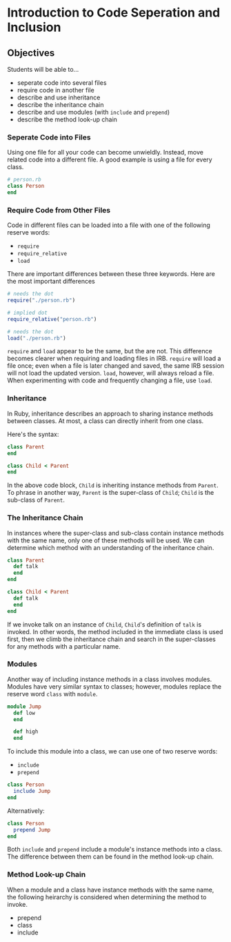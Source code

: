 # Introduction to Code Seperation and Inclusion

## Objectives
Students will be able to...

- seperate code into several files
- require code in another file 
- describe and use inheritance
- describe the inheritance chain
- describe and use modules (with `include` and `prepend`)
- describe the method look-up chain

### Seperate Code into Files

Using one file for all your code can become unwieldly. Instead, move related code into a different file. A good example is using a file for every class. 

```ruby
# person.rb 
class Person
end
```

### Require Code from Other Files

Code in different files can be loaded into a file with one of the following reserve words: 

- `require`
- `require_relative`
- `load`

There are important differences between these three keywords. Here are the most important differences

```ruby
# needs the dot
require("./person.rb")

# implied dot
require_relative("person.rb")

# needs the dot
load("./person.rb")
```

`require` and `load` appear to be the same, but the are not. This difference becomes clearer when requiring and loading files in IRB. `require` will load a file once; even when a file is later changed and saved, the same IRB session will not load the updated version. `load`, however, will always reload a file. When experimenting with code and frequently changing a file, use `load`. 

### Inheritance

In Ruby, inheritance describes an approach to sharing instance methods between classes. At most, a class can directly inherit from one class.

Here's the syntax: 

```ruby
class Parent
end

class Child < Parent
end
```

In the above code block, `Child` is inheriting instance methods from `Parent`. To phrase in another way, `Parent` is the super-class of `Child`; `Child` is the sub-class of `Parent`. 

### The Inheritance Chain
In instances where the super-class and sub-class contain instance methods with the same name, only one of these methods will be used. We can determine which method with an understanding of the inheritance chain. 

```ruby
class Parent
  def talk
  end
end

class Child < Parent
  def talk
  end
end
```

If we invoke talk on an instance of `Child`, `Child`'s definition of `talk` is invoked. In other words, the method included in the immediate class is used first, then we climb the inheritance chain and search in the super-classes for any methods with a particular name. 


### Modules
Another way of including instance methods in a class involves modules. Modules have very similar syntax to classes; however, modules replace the reserve word `class` with `module`. 

```ruby
module Jump
  def low
  end

  def high
  end
```

To include this module into a class, we can use one of two reserve words: 

- `include`
- `prepend`

```ruby
class Person
  include Jump
end
```
 
Alternatively: 

```ruby
class Person
  prepend Jump
end
```

Both `include` and `prepend` include a module's instance methods into a class. The difference between them can be found in the method look-up chain. 


### Method Look-up Chain
When a module and a class have instance methods with the same name, the following heirarchy is considered when determining the method to invoke. 

- prepend
- class
- include
